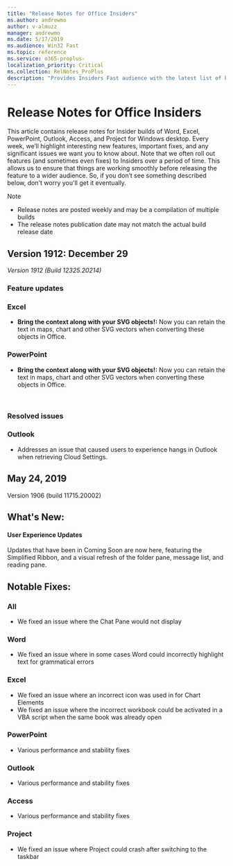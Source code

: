 ```yaml
---
title: "Release Notes for Office Insiders"
ms.author: andrewmo
author: v-almuzz
manager: andrewmo
ms.date: 5/17/2019
ms.audience: Win32 Fast
ms.topic: reference
ms.service: o365-proplus-
localization_priority: Critical
ms.collection: RelNotes_ProPlus
description: "Provides Insiders Fast audience with the latest list of key new features, fixes or known issues"
---
```


# Release Notes for Office Insiders

This article contains release notes for Insider builds of Word, Excel, PowerPoint, Outlook, Access, and Project for Windows desktop. Every week, we’ll highlight interesting new features, important fixes, and any significant issues we want you to know about. Note that we often roll out features (and sometimes even fixes) to Insiders over a period of time. This allows us to ensure that things are working smoothly before releasing the feature to a wider audience. So, if you don’t see something described below, don't worry you'll get it eventually.  

> [!NOTE]
> - Release notes are posted weekly and may be a compilation of multiple builds
> - The release notes publication date may not match the actual build release date

[//]: # (DO NOT REMOVE)

## Version 1912: December 29
*Version 1912 (Build 12325.20214)*


[//]: # (DO NOT REMOVE FEATUREDETAILS CONTENT START)

### Feature updates
### Excel

- **Bring the context along with your SVG objects!:** Now you can retain the text in maps, chart and other SVG vectors when converting these objects in Office.

### PowerPoint

- **Bring the context along with your SVG objects!:** Now you can retain the text in maps, chart and other SVG vectors when converting these objects in Office.


[//]: # (DO NOT REMOVE FEATUREDETAILS CONTENT END)

<br/>

[//]: # (DO NOT REMOVE BUGDETAILS CONTENT START)

### Resolved issues
### Outlook

- <div>Addresses an issue that caused users to experience hangs in Outlook when retrieving Cloud Settings.</div>



[//]: # (DO NOT REMOVE BUGDETAILS CONTENT END)

## May 24, 2019
Version 1906 (build 11715.20002)

## What's New:

#### User Experience Updates

Updates that have been in Coming Soon are now here, featuring the Simplified Ribbon, and a visual refresh of the folder pane, message list, and reading pane.

## Notable Fixes:

### All

- We fixed an issue where the Chat Pane would not display

### Word 
- We fixed an issue where in some cases Word could incorrectly highlight text for grammatical errors

### Excel
- We fixed an issue where an incorrect icon was used in for Chart Elements
- We fixed an issue where the incorrect workbook could be activated in a VBA script when the same book was already open

### PowerPoint
- Various performance and stability fixes

### Outlook
- Various performance and stability fixes

### Access
- Various performance and stability fixes

### Project
- We fixed an issue where Project could crash after switching to the taskbar

</BR></BR>
